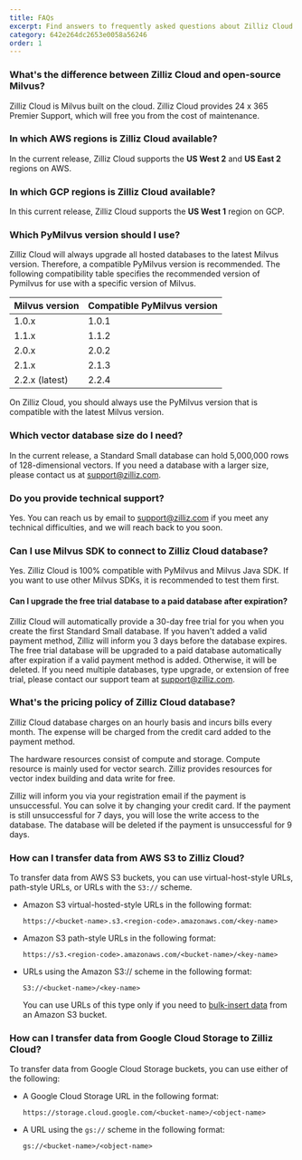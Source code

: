 ```yaml
---
title: FAQs
excerpt: Find answers to frequently asked questions about Zilliz Cloud.
category: 642e264dc2653e0058a56246
order: 1
---
```


### What's the difference between Zilliz Cloud and open-source Milvus?

Zilliz Cloud is Milvus built on the cloud. Zilliz Cloud provides 24 x 365 Premier Support, which will free you from the cost of maintenance.

### In which AWS regions is Zilliz Cloud available?

In the current release, Zilliz Cloud supports the **US West 2** and **US East 2** regions on AWS.

### In which GCP regions is Zilliz Cloud available?

In this current release, Zilliz Cloud supports the **US West 1** region on GCP.

### Which PyMilvus version should I use?

Zilliz Cloud will always upgrade all hosted databases to the latest Milvus version. Therefore, a compatible PyMilvus version is recommended. The following compatibility table specifies the recommended version of Pymilvus for use with a specific version of Milvus.

| Milvus version | Compatible PyMilvus version  |
| ---------------| ---------------------------- |
| 1.0.x          | 1.0.1                        |
| 1.1.x          | 1.1.2                        |
| 2.0.x          | 2.0.2                        |
| 2.1.x          | 2.1.3                        |
| 2.2.x (latest) | 2.2.4                        |

On Zilliz Cloud, you should always use the PyMilvus version that is compatible with the latest Milvus version.

### Which vector database size do I need?

In the current release, a Standard Small database can hold 5,000,000 rows of 128-dimensional vectors. If you need a database with a larger size, please contact us at <a href="mailto:support@zilliz.com">support@zilliz.com</a>.

### Do you provide technical support?

Yes. You can reach us by email to <a href="mailto:support@zilliz.com">support@zilliz.com</a> if you meet any technical difficulties, and we will reach back to you soon.

### Can I use Milvus SDK to connect to Zilliz Cloud database?

Yes. Zilliz Cloud is 100% compatible with PyMilvus and Milvus Java SDK. If you want to use other Milvus SDKs, it is recommended to test them first.

#### Can I upgrade the free trial database to a paid database after expiration?

Zilliz Cloud will automatically provide a 30-day free trial for you when you create the first Standard Small database. If you haven't added a valid payment method, Zilliz will inform you 3 days before the database expires. The free trial database will be upgraded to a paid database automatically after expiration if a valid payment method is added. Otherwise, it will be deleted. If you need multiple databases, type upgrade, or extension of free trial, please contact our support team at <a href="mailto:support@zilliz.com">support@zilliz.com</a>.

### What's the pricing policy of Zilliz Cloud database?

Zilliz Cloud database charges on an hourly basis and incurs bills every month. The expense will be charged from the credit card added to the payment method. 

The hardware resources consist of compute and storage. Compute resource is mainly used for vector search. Zilliz provides resources for vector index building and data write for free.

Zilliz will inform you via your registration email if the payment is unsuccessful. You can solve it by changing your credit card. If the payment is still unsuccessful for 7 days, you will lose the write access to the database. The database will be deleted if the payment is unsuccessful for 9 days.

### How can I transfer data from AWS S3 to Zilliz Cloud?

To transfer data from AWS S3 buckets, you can use virtual-host-style URLs, path-style URLs, or URLs with the `S3://` scheme.

- Amazon S3 virtual-hosted-style URLs in the following format:

    ```shell
    https://<bucket-name>.s3.<region-code>.amazonaws.com/<key-name>
    ```

- Amazon S3 path-style URLs in the following format:

    ```shell
    https://s3.<region-code>.amazonaws.com/<bucket-name>/<key-name>
    ```

- URLs using the Amazon S3:// scheme in the following format:

    ```shell
    S3://<bucket-name>/<key-name>
    ```

    You can use URLs of this type only if you need to [bulk-insert data](insert_entities.md#Bulk-insert) from an Amazon S3 bucket.

### How can I transfer data from Google Cloud Storage to Zilliz Cloud?

To transfer data from Google Cloud Storage buckets, you can use either of the following:

- A Google Cloud Storage URL in the following format:

    ```shell
    https://storage.cloud.google.com/<bucket-name>/<object-name>
    ```

- A URL using the `gs://` scheme in the following format:

    ```shell
    gs://<bucket-name>/<object-name>
    ```

